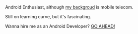 Android Enthusiast,
although [my backgroud](www.linkedin.com/in/zygmunciak) is mobile telecom.

Still on learning curve, but it's fascinating.

Wanna hire me as an Android Developer? [GO AHEAD!](https://stackoverflow.com/users/3729213/pablo-xyu)
